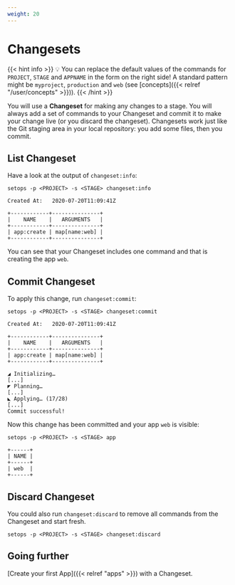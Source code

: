 ```yaml
---
weight: 20
---
```

# Changesets

{{< hint info >}}
💡 You can replace the default values of the commands for `PROJECT`, `STAGE` and `APPNAME` in the form on the right side! A standard pattern might be `myproject`, `production` and `web` (see [concepts]({{< relref "/user/concepts" >}})).
{{< /hint >}}

You will use a **Changeset** for making any changes to a stage. You will always add a set of commands to your Changeset and commit it to make your change live (or you discard the changeset). Changesets work just like the Git staging area in your local repository: you add some files, then you commit.


## List Changeset
Have a look at the output of `changeset:info`:

```shell
setops -p <PROJECT> -s <STAGE> changeset:info
```
```
Created At:   2020-07-20T11:09:41Z

+------------+---------------+
|    NAME    |   ARGUMENTS   |
+------------+---------------+
| app:create | map[name:web] |
+------------+---------------+
```

You can see that your Changeset includes one command and that is creating the app `web`.

## Commit Changeset
To apply this change, run `changeset:commit`:

```shell
setops -p <PROJECT> -s <STAGE> changeset:commit
```
```
Created At:   2020-07-20T11:09:41Z

+------------+---------------+
|    NAME    |   ARGUMENTS   |
+------------+---------------+
| app:create | map[name:web] |
+------------+---------------+

◢ Initializing…
[...]
◤ Planning…
[...]
◣ Applying… (17/28)
[...]
Commit successful!
```

Now this change has been committed and your app `web` is visible:

```shell
setops -p <PROJECT> -s <STAGE> app
```

```
+------+
| NAME |
+------+
| web  |
+------+
```

## Discard Changeset

You could also run `changeset:discard` to remove all commands from the Changeset and start fresh.
```shell
setops -p <PROJECT> -s <STAGE> changeset:discard
```

## Going further

[Create your first App]({{< relref "apps" >}}) with a Changeset.
